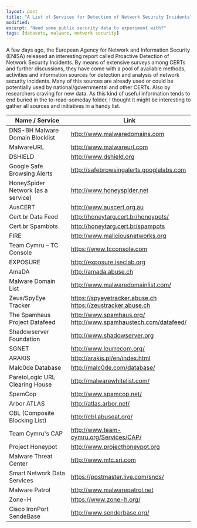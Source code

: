 ```yaml
---
layout: post
title: "A List of Services for Detection of Network Security Incidents"
modified:
excerpt: "Need some public security data to experiment with?"
tags: [datasets, malware, network security]
---
```


A few days ago, the European Agency for Network and Information Security (ENISA) released an interesting report called Proactive Detection of Network Security Incidents. By means of extensive surveys among CERTs and further discussions, they have come with a pool of available methods, activities and information sources for detection and analysis of network security incidents. Many of this sources are already used or could be potentially used by national/governmental and other CERTs. Also by researchers craving for new data. As this kind of useful information tends to end buried in the to-read-someday folder, I thought it might be interesting to gather all sources and initiatives in a handy list.


Name / Service | Link
--------------- | -----
DNS-BH Malware Domain Blocklist | http://www.malwaredomains.com
MalwareURL | http://www.malwareurl.com
DSHIELD | http://www.dshield.org
Google Safe Browsing Alerts | http://safebrowsingalerts.googlelabs.com
HoneySpider Network (as a service) | http://www.honeyspider.net
AusCERT | http://www.auscert.org.au
Cert.br Data Feed | http://honeytarg.cert.br/honeypots/
Cert.br Spambots | http://honeytarg.cert.br/spampots
FIRE | http://www.maliciousnetworks.org
Team Cymru – TC Console | https://www.tcconsole.com
EXPOSURE | http://exposure.iseclab.org
AmaDA | http://amada.abuse.ch
Malware Domain List | http://www.malwaredomainlist.com/
Zeus/SpyEye Tracker |  https://spyeyetracker.abuse.ch <br> https://zeustracker.abuse.ch
The Spamhaus Project Datafeed | http://www.spamhaus.org/ <br> http://www.spamhaustech.com/datafeed/
Shadowserver Foundation | http://www.shadowserver.org
SGNET | http://www.leurrecom.org/
ARAKIS | http://arakis.pl/en/index.html
Malc0de Database | http://malc0de.com/database/
ParetoLogic URL Clearing House | http://malwarewhitelist.com/
SpamCop | http://www.spamcop.net/
Arbor ATLAS | http://atlas.arbor.net/
CBL (Composite Blocking List) | http://cbl.abuseat.org/
Team Cymru's CAP | http://www.team-cymru.org/Services/CAP/
Project Honeypot | http://www.projecthoneypot.org
Malware Threat Center | http://www.mtc.sri.com
Smart Network Data Services | https://postmaster.live.com/snds/
Malware Patrol | http://www.malwarepatrol.net
Zone-H | https://www.zone-h.org/
Cisco IronPort SendeBase | http://www.senderbase.org/

